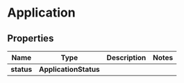 

# Application


## Properties

| Name | Type | Description | Notes |
|------------ | ------------- | ------------- | -------------|
|**status** | **ApplicationStatus** |  |  |



